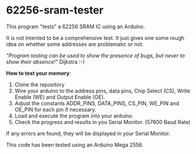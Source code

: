 # 62256-sram-tester

This program "tests" a 62256 SRAM IC using an Arduino. 

It is not intented to be a comprehensive test. It just gives one some rough idea on whether some addresses are problematic or not. 

*"Program testing can be used to show the presence of bugs, but never to show their absence!"* Dijkstra 
:-)

**How to test your memory**: 
1. Clone the repository
2. Wire your arduino to the address pins, data pins, Chip Select (CS), Write Enable (WE) and Output Enable (OE).
3. Adjust the constants ADDR_PINS, DATA_PINS, CS_PIN, WE_PIN and OE_PIN for each pin if necessary.
4. Load and execute the program into your arduino.
5. Check the progress and results in you Serial Monitor. (57600 Baud Rate)

If any errors are found, they will be displayed in your Serial Monitor.

This code has been tested using an Arduino Mega 2556.
